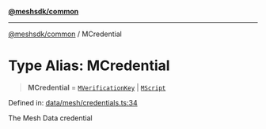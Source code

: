 [**@meshsdk/common**](../README.md)

***

[@meshsdk/common](../globals.md) / MCredential

# Type Alias: MCredential

> **MCredential** = [`MVerificationKey`](MVerificationKey.md) \| [`MScript`](MScript.md)

Defined in: [data/mesh/credentials.ts:34](https://github.com/MeshJS/mesh/blob/1abde1553cbd7cf2cf4e40197fc0de9e4a7d0f49/packages/mesh-common/src/data/mesh/credentials.ts#L34)

The Mesh Data credential

